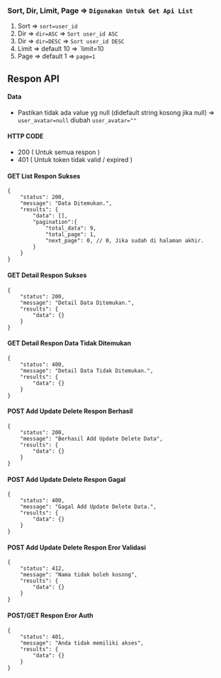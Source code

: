 ### Sort, Dir, Limit, Page => `Digunakan Untuk Get Api List`
1. Sort => `sort=user_id` 
2. Dir => `dir=ASC` => `Sort user_id ASC`
3. Dir => `dir=DESC` => `Sort user_id DESC`
4. Limit => default 10 => `limit=10
5. Page => default 1 => `page=1`



## Respon API
#### Data
- Pastikan tidak ada value yg null (didefault string kosong jika null) =>  `user_avatar=null` diubah `user_avatar=""`

#### HTTP CODE
- 200 ( Untuk semua respon )
- 401 ( Untuk token tidak valid / expired )

#### GET List Respon Sukses
```
{
    "status": 200,
    "message": "Data Ditemukan.",
    "results": {
        "data": [],
        "pagination":{
            "total_data": 9,
            "total_page": 1,
            "next_page": 0, // 0, Jika sudah di halaman akhir.
        }
    }
}
```

#### GET Detail Respon Sukses

```
{
    "status": 200,
    "message": "Detail Data Ditemukan.",
    "results": {
        "data": {}
    }
}
```

#### GET Detail Respon Data Tidak Ditemukan

```
{
    "status": 400,
    "message": "Detail Data Tidak Ditemukan.",
    "results": {
        "data": {}
    }
}
```

#### POST Add Update Delete Respon Berhasil

```
{
    "status": 200,
    "message": "Berhasil Add Update Delete Data",
    "results": {
        "data": {}
    }
}
```

#### POST Add Update Delete Respon Gagal

```
{
    "status": 400,
    "message": "Gagal Add Update Delete Data.",
    "results": {
        "data": {}
    }
}
```

#### POST Add Update Delete Respon Eror Validasi

```
{
    "status": 412,
    "message": "Nama tidak boleh kosong",
    "results": {
        "data": {}
    }
}
```

#### POST/GET Respon Eror Auth

```
{
    "status": 401,
    "message": "Anda tidak memiliki akses",
    "results": {
        "data": {}
    }
}
```
